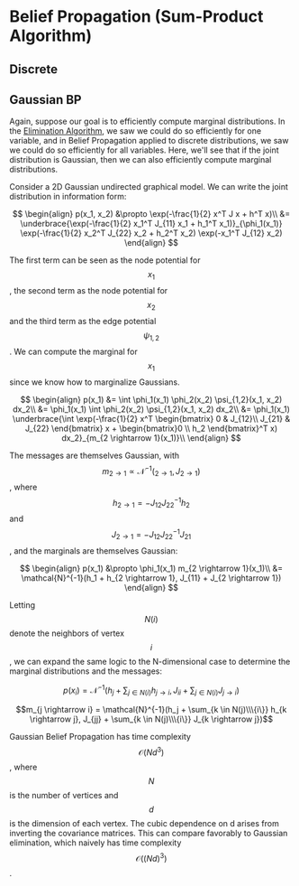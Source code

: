 # Belief Propagation (Sum-Product Algorithm)



## Discrete



## Gaussian BP

Again, suppose our goal is to efficiently compute marginal distributions. In the [Elimination Algorithm](elimination_algorithm.md),
we saw we could do so efficiently for one variable, and in Belief Propagation applied to discrete distributions,
we saw we could do so efficiently for all variables. Here, we'll see that if the joint distribution is Gaussian,
then we can also efficiently compute marginal distributions.

Consider a 2D Gaussian undirected graphical model. We can write the joint distribution in information form:

$$
\begin{align}
p(x_1, x_2) &\propto \exp(-\frac{1}{2} x^T J x + h^T x)\\
&= \underbrace{\exp(-\frac{1}{2} x_1^T J_{11} x_1 + h_1^T x_1)}_{\phi_1(x_1)} \exp(-\frac{1}{2} x_2^T J_{22} x_2 + h_2^T x_2) \exp(-x_1^T J_{12} x_2)
\end{align}
$$

The first term can be seen as the node potential for $$x_1$$, the second term as the node potential for $$x_2$$ and
the third term as the edge potential $$\psi_{1,2}$$. We can compute the marginal for $$x_1$$
since we know how to marginalize Gaussians.

$$
\begin{align}
p(x_1) &= \int \phi_1(x_1) \phi_2(x_2) \psi_{1,2}(x_1, x_2) dx_2\\
&= \phi_1(x_1) \int \phi_2(x_2) \psi_{1,2}(x_1, x_2) dx_2\\
&= \phi_1(x_1) \underbrace{\int \exp(-\frac{1}{2} x^T \begin{bmatrix} 0 & J_{12}\\ J_{21} & J_{22} \end{bmatrix} x + 
\begin{bmatrix}0 \\ h_2 \end{bmatrix}^T x) dx_2}_{m_{2 \rightarrow 1}(x_1)}\\
\end{align}
$$

The messages are themselves Gaussian, with $$m_{2 \rightarrow 1} \propto \mathcal{N}^{-1}(_{2 \rightarrow 1}, 
J_{2 \rightarrow 1})$$, where $$h_{2 \rightarrow 1} = -J_{12} J_{22}^{-1} h_2$$ and $$J_{2 \rightarrow 1} = 
-J_{12} J_{22}^{-1} J_{21}$$, and the marginals are themselves Gaussian:

$$
\begin{align}
p(x_1) &\propto \phi_1(x_1) m_{2 \rightarrow 1}(x_1)\\
&= \mathcal{N}^{-1}(h_1 + h_{2 \rightarrow 1}, J_{11} + J_{2 \rightarrow 1})
\end{align}
$$

Letting $$N(i)$$ denote the neighbors of vertex $$i$$, we can expand the same logic to the N-dimensional
case to determine the marginal distributions and the messages:

$$p(x_i) = \mathcal{N}^{-1}(h_j + \sum_{j \in N(i)} h_{j \rightarrow i}, J_{ii} + \sum_{j \in N(i)} J_{j \rightarrow i})$$

$$m_{j \rightarrow i} = \mathcal{N}^{-1}(h_j + \sum_{k \in N(j)\\\{i\}} h_{k \rightarrow j},
J_{jj} + \sum_{k \in N(j)\\\{i\}} J_{k \rightarrow j})$$

Gaussian Belief Propagation has time complexity $$\mathcal{O}(Nd^3)$$, where $$N$$ is the number of vertices and 
$$d$$ is the dimension of each vertex. The cubic dependence on d arises from inverting the covariance matrices.
This can compare favorably to Gaussian elimination, which naively has time complexity $$\mathcal{O}((Nd)^3)$$.